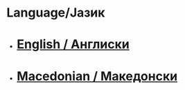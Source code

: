 # Language/Јазик

* # [English / Англиски](README_ENG.md)
* # [Macedonian / Македонски](README_MKD.md)
